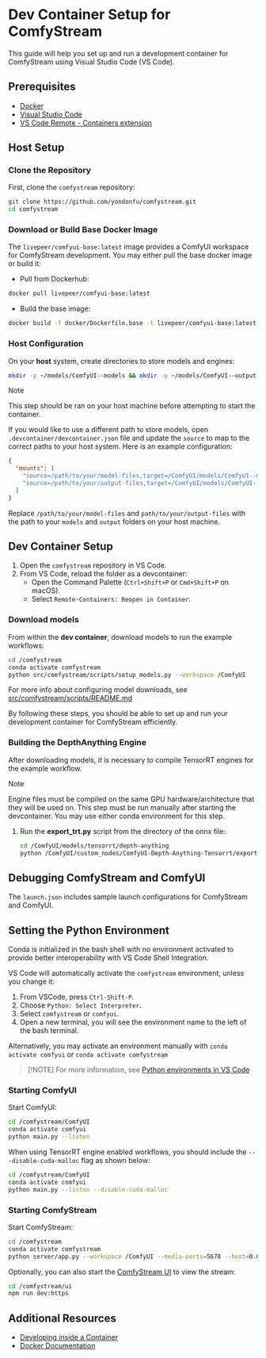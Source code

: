 # Dev Container Setup for ComfyStream

This guide will help you set up and run a development container for ComfyStream using Visual Studio Code (VS Code).

## Prerequisites

- [Docker](https://www.docker.com/get-started)
- [Visual Studio Code](https://code.visualstudio.com/)
- [VS Code Remote - Containers extension](https://marketplace.visualstudio.com/items?itemName=ms-vscode-remote.remote-containers)

## Host Setup

### Clone the Repository

First, clone the `comfystream` repository:

```sh
git clone https://github.com/yondonfu/comfystream.git
cd comfystream
```

### Download or Build Base Docker Image

The `livepeer/comfyui-base:latest` image provides a ComfyUI workspace for ComfyStream development. You may either pull the base docker image or build it:

- Pull from Dockerhub:

```sh
docker pull livepeer/comfyui-base:latest
```

- Build the base image:

```sh
docker build -f docker/Dockerfile.base -t livepeer/comfyui-base:latest .
```

### Host Configuration

On your **host** system, create directories to store models and engines:

```sh
mkdir -p ~/models/ComfyUI--models && mkdir -p ~/models/ComfyUI--output
```

> [!NOTE]
> This step should be ran on your host machine before attempting to start the container.

If you would like to use a different path to store models, open `.devcontainer/devcontainer.json` file and update the `source` to map to the correct paths to your host system. Here is an example configuration:

```json
{
  "mounts": [
    "source=/path/to/your/model-files,target=/ComfyUI/models/ComfyUI--models,type=bind",
    "source=/path/to/your/output-files,target=/ComfyUI/models/ComfyUI--output,type=bind"
  ]
}
```

Replace `/path/to/your/model-files` and `path/to/your/output-files` with the path to your `models` and `output` folders on your host machine.

## Dev Container Setup

1. Open the `comfystream` repository in VS Code.
2. From VS Code, reload the folder as a devcontainer:
   - Open the Command Palette (`Ctrl+Shift+P` or `Cmd+Shift+P` on macOS).
   - Select `Remote-Containers: Reopen in Container`.

### Download models

From within the **dev container**, download models to run the example workflows:

```sh
cd /comfystream
conda activate comfystream
python src/comfystream/scripts/setup_models.py --workspace /ComfyUI
```

For more info about configuring model downloads, see [src/comfystream/scripts/README.md](../src/comfystream/scripts/README.md)

By following these steps, you should be able to set up and run your development container for ComfyStream efficiently.

### Building the DepthAnything Engine

After downloading models, it is necessary to compile TensorRT engines for the example workflow.

> [!NOTE]
> Engine files must be compiled on the same GPU hardware/architecture that they will be used on. This step must be run manually after starting the devcontainer. You may use either conda environment for this step.

1. Run the **export_trt.py** script from the directory of the onnx file:

    ```sh
    cd /ComfyUI/models/tensorrt/depth-anything
    python /ComfyUI/custom_nodes/ComfyUI-Depth-Anything-Tensorrt/export_trt.py
    ```

## Debugging ComfyStream and ComfyUI

The `launch.json` includes sample launch configurations for ComfyStream and ComfyUI.

## Setting the Python Environment

Conda is initialized in the bash shell with no environment activated to provide better interoperability with VS Code Shell Integration.

VS Code will automatically activate the `comfystream` environment, unless you change it:

1. From VSCode, press `Ctrl-Shift-P`.
2. Choose `Python: Select Interpreter`.
3. Select `comfystream` or `comfyui`.
4. Open a new terminal, you will see the environment name to the left of the bash terminal.

Alternatively, you may activate an environment manually with `conda activate comfyui` or `conda activate comfystream`

> [!NOTE] For more information, see [Python environments in VS Code](https://code.visualstudio.com/docs/python/environments)

### Starting ComfyUI

Start ComfyUI:

```sh
cd /comfystream/ComfyUI
conda activate comfyui
python main.py --listen
```

When using TensorRT engine enabled workflows, you should include the `---disable-cuda-malloc` flag as shown below:

```sh
cd /comfystream/ComfyUI
conda activate comfyui
python main.py --listen --disable-cuda-malloc
```

### Starting ComfyStream

Start ComfyStream:

```sh
cd /comfystream
conda activate comfystream
python server/app.py --workspace /ComfyUI --media-ports=5678 --host=0.0.0.0 --port 8888
```

Optionally, you can also start the [ComfyStream UI](../README.md#run-ui) to view the stream:

```sh
cd /comfystream/ui
npm run dev:https
```

## Additional Resources

- [Developing inside a Container](https://code.visualstudio.com/docs/remote/containers)
- [Docker Documentation](https://docs.docker.com/)
